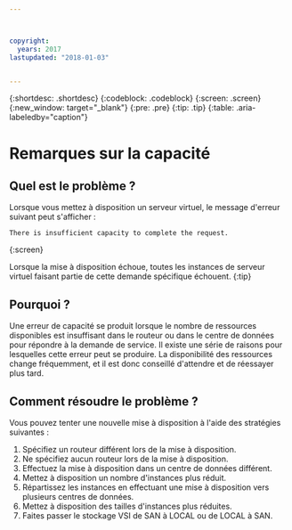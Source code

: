 ```yaml
---



copyright:
  years: 2017
lastupdated: "2018-01-03"


---
```


{:shortdesc: .shortdesc}
{:codeblock: .codeblock}
{:screen: .screen}
{:new_window: target="_blank"}
{:pre: .pre}
{:tip: .tip}
{:table: .aria-labeledby="caption"}


# Remarques sur la capacité

## Quel est le problème ? 

Lorsque vous mettez à disposition un serveur virtuel, le message d'erreur suivant peut s'afficher : 

```
There is insufficient capacity to complete the request.
```
{:screen}

Lorsque la mise à disposition échoue, toutes les instances de serveur virtuel faisant partie de cette demande spécifique échouent.
{:tip}

## Pourquoi ?

Une erreur de capacité se produit lorsque le nombre de ressources disponibles est insuffisant dans le routeur ou dans le centre de données pour répondre à la demande de service. Il existe une série de raisons pour lesquelles cette erreur peut se produire. La disponibilité des ressources change fréquemment, et il est donc conseillé d'attendre et de réessayer plus tard.

## Comment résoudre le problème ? 

Vous pouvez tenter une nouvelle mise à disposition à l'aide des stratégies suivantes :

1. Spécifiez un routeur différent lors de la mise à disposition.  
2. Ne spécifiez aucun routeur lors de la mise à disposition.
3. Effectuez la mise à disposition dans un centre de données différent.
4. Mettez à disposition un nombre d'instances plus réduit. 
5. Répartissez les instances en effectuant une mise à disposition vers plusieurs centres de données.
6. Mettez à disposition des tailles d'instances plus réduites.
7. Faites passer le stockage VSI de SAN à LOCAL ou de LOCAL à SAN. 



